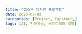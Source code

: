 ```yaml
---
title: "캡스톤 디자인 프로젝트"
date: 2025-02-02
categories: [Project, Capstone,]
tags: [AI, 인공지능, 소프트웨어 개발]
---
```

